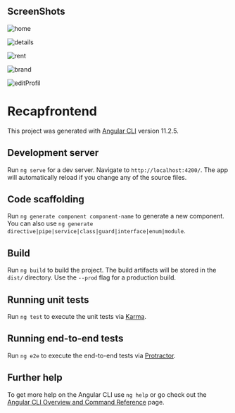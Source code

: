 
## ScreenShots
![home](https://user-images.githubusercontent.com/32998804/114320854-a8e87f00-9b20-11eb-88c0-c67f205189c3.PNG)

![details](https://user-images.githubusercontent.com/32998804/114320859-b1d95080-9b20-11eb-8604-ba6fc7df4928.PNG)

![rent](https://user-images.githubusercontent.com/32998804/114320878-c6b5e400-9b20-11eb-89c1-b819f1b569ce.PNG)

![brand](https://user-images.githubusercontent.com/32998804/114320885-cd445b80-9b20-11eb-9984-caf59ec21801.PNG)

![editProfil](https://user-images.githubusercontent.com/32998804/114320882-c9b0d480-9b20-11eb-91d8-ba5e150bc939.PNG)



# Recapfrontend

This project was generated with [Angular CLI](https://github.com/angular/angular-cli) version 11.2.5.

## Development server

Run `ng serve` for a dev server. Navigate to `http://localhost:4200/`. The app will automatically reload if you change any of the source files.

## Code scaffolding

Run `ng generate component component-name` to generate a new component. You can also use `ng generate directive|pipe|service|class|guard|interface|enum|module`.

## Build

Run `ng build` to build the project. The build artifacts will be stored in the `dist/` directory. Use the `--prod` flag for a production build.

## Running unit tests

Run `ng test` to execute the unit tests via [Karma](https://karma-runner.github.io).

## Running end-to-end tests

Run `ng e2e` to execute the end-to-end tests via [Protractor](http://www.protractortest.org/).

## Further help

To get more help on the Angular CLI use `ng help` or go check out the [Angular CLI Overview and Command Reference](https://angular.io/cli) page.

